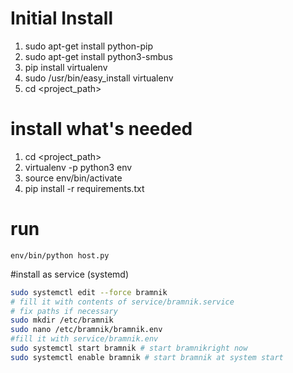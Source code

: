 
# Initial Install
1. sudo apt-get install python-pip
1. sudo apt-get install python3-smbus
1. pip install virtualenv
1. sudo /usr/bin/easy_install virtualenv
1. cd <project_path>

# install what's needed
1. cd <project_path>
1. virtualenv -p python3 env
1. source env/bin/activate
1. pip install -r requirements.txt

# run

```
env/bin/python host.py
```

#install as service (systemd)

```bash
sudo systemctl edit --force bramnik
# fill it with contents of service/bramnik.service
# fix paths if necessary
sudo mkdir /etc/bramnik
sudo nano /etc/bramnik/bramnik.env
#fill it with service/bramnik.env
sudo systemctl start bramnik # start bramnikright now
sudo systemctl enable bramnik # start bramnik at system start

```
